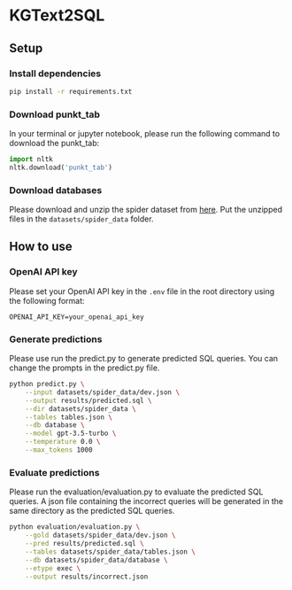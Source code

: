 # KGText2SQL

## Setup

### Install dependencies

```bash
pip install -r requirements.txt
```

### Download punkt_tab

In your terminal or jupyter notebook, please run the following command to download the punkt_tab:

```python
import nltk
nltk.download('punkt_tab')
```

### Download databases

Please download and unzip the spider dataset from [here](https://drive.google.com/file/d/1403EGqzIDoHMdQF4c9Bkyl7dZLZ5Wt6J/view). Put the unzipped files in the `datasets/spider_data` folder.


## How to use

### OpenAI API key

Please set your OpenAI API key in the `.env` file in the root directory using the following format:

```
OPENAI_API_KEY=your_openai_api_key
```

### Generate predictions

Please use run the predict.py to generate predicted SQL queries. You can change the prompts in the predict.py file.

```bash
python predict.py \
    --input datasets/spider_data/dev.json \
    --output results/predicted.sql \
    --dir datasets/spider_data \
    --tables tables.json \
    --db database \
    --model gpt-3.5-turbo \
    --temperature 0.0 \
    --max_tokens 1000
```


### Evaluate predictions

Please run the evaluation/evaluation.py to evaluate the predicted SQL queries. A json file containing the incorrect queries will be generated in the same directory as the predicted SQL queries.

```bash
python evaluation/evaluation.py \
    --gold datasets/spider_data/dev.json \
    --pred results/predicted.sql \
    --tables datasets/spider_data/tables.json \
    --db datasets/spider_data/database \
    --etype exec \
    --output results/incorrect.json
```

